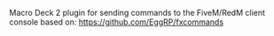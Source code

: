 Macro Deck 2 plugin for sending commands to the FiveM/RedM client console based on: https://github.com/EggRP/fxcommands
